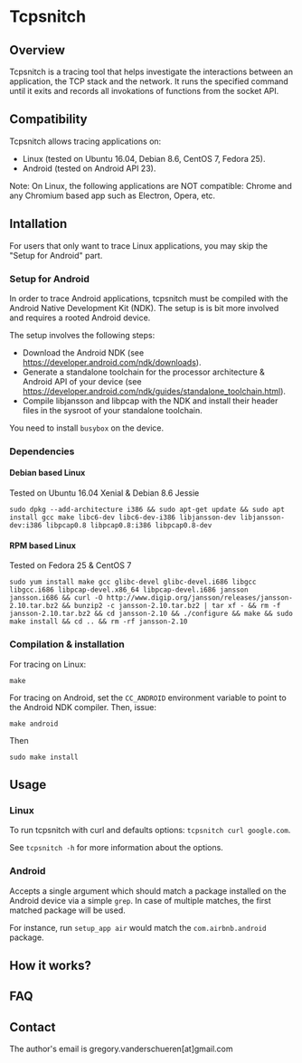 # Tcpsnitch

## Overview

Tcpsnitch is a tracing tool that helps investigate the interactions between an application, the TCP stack and the network. It runs the specified command until it exits and records all invokations of functions from the socket API.

## Compatibility

Tcpsnitch allows tracing applications on:
- Linux (tested on Ubuntu 16.04, Debian 8.6, CentOS 7, Fedora 25).
- Android (tested on Android API 23).

Note: On Linux, the following applications are NOT compatible: Chrome and any Chromium based app such as Electron, Opera, etc.

## Intallation

For users that only want to trace Linux applications, you may skip the "Setup for Android" part.

### Setup for Android

In order to trace Android applications, tcpsnitch must be compiled with the Android Native Development Kit (NDK). 
The setup is is bit more involved and requires a rooted Android device.

The setup involves the following steps:
- Download the Android NDK (see https://developer.android.com/ndk/downloads).
- Generate a standalone toolchain for the processor architecture & Android API of your device (see https://developer.android.com/ndk/guides/standalone_toolchain.html).
- Compile libjansson and libpcap with the NDK and install their header files in the sysroot of your standalone toolchain.

You need to install `busybox` on the device.

### Dependencies

#### Debian based Linux

Tested on Ubuntu 16.04 Xenial & Debian 8.6 Jessie

```
sudo dpkg --add-architecture i386 && sudo apt-get update && sudo apt install gcc make libc6-dev libc6-dev-i386 libjansson-dev libjansson-dev:i386 libpcap0.8 libpcap0.8:i386 libpcap0.8-dev
```

#### RPM based Linux

Tested on Fedora 25 & CentOS 7
```
sudo yum install make gcc glibc-devel glibc-devel.i686 libgcc libgcc.i686 libpcap-devel.x86_64 libpcap-devel.i686 jansson jansson.i686 && curl -O http://www.digip.org/jansson/releases/jansson-2.10.tar.bz2 && bunzip2 -c jansson-2.10.tar.bz2 | tar xf - && rm -f jansson-2.10.tar.bz2 && cd jansson-2.10 && ./configure && make && sudo make install && cd .. && rm -rf jansson-2.10
```

### Compilation & installation

For tracing on Linux:

```
make
```

For tracing on Android, set the `CC_ANDROID` environment variable to point to the Android NDK compiler. Then, issue:
```
make android
```

Then
```
sudo make install
```

## Usage

### Linux

To run tcpsnitch with curl and defaults options: `tcpsnitch curl google.com`.

See `tcpsnitch -h` for more information about the options.

### Android

Accepts a single argument which should match a package installed on the Android device via a simple `grep`. In case of multiple matches, the first matched package will be used.

For instance, run `setup_app air` would match the `com.airbnb.android` package.


## How it works?

## FAQ

## Contact

The author's email is gregory.vanderschueren[at]gmail.com
